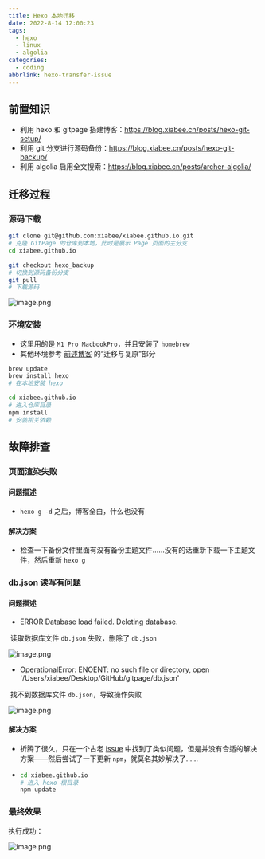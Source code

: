 ```yaml
---
title: Hexo 本地迁移
date: 2022-8-14 12:00:23
tags:
  - hexo
  - linux
  - algolia
categories:
  - coding
abbrlink: hexo-transfer-issue
---
```


## 前置知识

* 利用 hexo 和 gitpage 搭建博客：https://blog.xiabee.cn/posts/hexo-git-setup/
* 利用 git 分支进行源码备份：https://blog.xiabee.cn/posts/hexo-git-backup/
* 利用 algolia 启用全文搜索：https://blog.xiabee.cn/posts/archer-algolia/



## 迁移过程

### 源码下载

```bash
git clone git@github.com:xiabee/xiabee.github.io.git
# 克隆 GitPage 的仓库到本地，此时是展示 Page 页面的主分支
cd xiabee.github.io

git checkout hexo_backup
# 切换到源码备份分支
git pull
# 下载源码
```

![image.png](https://tva1.sinaimg.cn/large/0084b03xgy1h57jodmddaj311k0v04qp.jpg)



### 环境安装

* 这里用的是 `M1 Pro MacbookPro`，并且安装了 `homebrew`
* 其他环境参考 [前述博客](https://blog.xiabee.cn/posts/hexo-git-backup/#/%E8%BF%81%E7%A7%BB%E4%B8%8E%E5%A4%8D%E5%8E%9F) 的“迁移与复原”部分

```bash
brew update
brew install hexo
# 在本地安装 hexo

cd xiabee.github.io
# 进入仓库目录
npm install
# 安装相关依赖
```





## 故障排查

### 页面渲染失败

#### 问题描述

* `hexo g -d` 之后，博客全白，什么也没有

#### 解决方案

* 检查一下备份文件里面有没有备份主题文件......没有的话重新下载一下主题文件，然后重新 `hexo g`



### db.json 读写有问题

#### 问题描述

* ERROR Database load failed. Deleting database.

​		读取数据库文件 `db.json` 失败，删除了  `db.json`

![image.png](https://tva1.sinaimg.cn/large/0084b03xgy1h56q8ix62pj30tc0a6n64.jpg)



* OperationalError: ENOENT: no such file or directory, open '/Users/xiabee/Desktop/GitHub/gitpage/db.json'

​		找不到数据库文件 `db.json`，导致操作失败

![image.png](https://tva1.sinaimg.cn/large/0084b03xgy1h56qa7jjfxj317y0ls4oa.jpg)



#### 解决方案

* 折腾了很久，只在一个古老 [issue](https://github.com/hexojs/hexo/issues/1120) 中找到了类似问题，但是并没有合适的解决方案——然后尝试了一下更新 `npm`，就莫名其妙解决了......

* ```bash
  cd xiabee.github.io
  # 进入 hexo 根目录
  npm update
  ```



### 最终效果

执行成功：

![image.png](https://tva1.sinaimg.cn/large/0084b03xgy1h57kiiw6h4j310y0u64qp.jpg)

